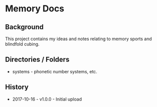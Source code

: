 # Memory Docs

## Background

This project contains my ideas and notes relating to memory sports and blindfold cubing.


## Directories / Folders

* systems - phonetic number systems, etc.


## History

* 2017-10-16 - v1.0.0 - Initial upload